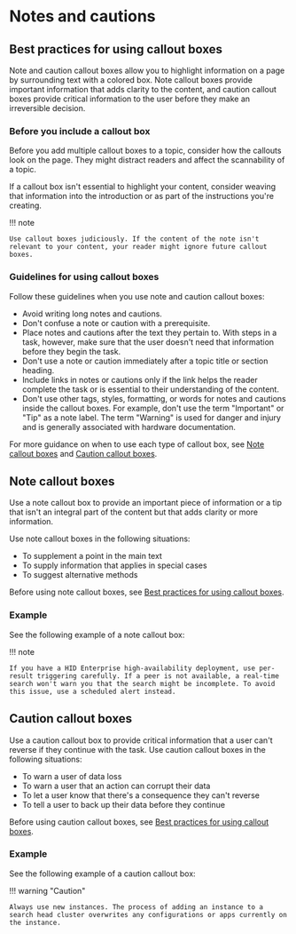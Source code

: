 # Notes and cautions

## Best practices for using callout boxes

Note and caution callout boxes allow you to highlight information on a page by surrounding text with a colored box. Note callout boxes provide important information that adds clarity to the content, and caution callout boxes provide critical information to the user before they make an irreversible decision.

### Before you include a callout box

Before you add multiple callout boxes to a topic, consider how the callouts look on the page. They might distract readers and affect the scannability of a topic.

If a callout box isn't essential to highlight your content, consider weaving that information into the introduction or as part of the instructions you're creating.

!!! note

    Use callout boxes judiciously. If the content of the note isn't relevant to your content, your reader might ignore future callout boxes.

### Guidelines for using callout boxes

Follow these guidelines when you use note and caution callout boxes:

- Avoid writing long notes and cautions.
- Don't confuse a note or caution with a prerequisite.
- Place notes and cautions after the text they pertain to. With steps in a task, however, make sure that the user doesn't need that information before they begin the task.
- Don't use a note or caution immediately after a topic title or section heading.
- Include links in notes or cautions only if the link helps the reader complete the task or is essential to their understanding of the content.
- Don't use other tags, styles, formatting, or words for notes and cautions inside the callout boxes. For example, don't use the term "Important" or "Tip" as a note label. The term "Warning" is used for danger and injury and is generally associated with hardware documentation.

For more guidance on when to use each type of callout box, see [Note callout boxes](#note-callout-boxes) and [Caution callout boxes](#caution-callout-boxes).

## Note callout boxes

Use a note callout box to provide an important piece of information or a tip that isn't an integral part of the content but that adds clarity or more information.

Use note callout boxes in the following situations:

- To supplement a point in the main text
- To supply information that applies in special cases
- To suggest alternative methods

Before using note callout boxes, see [Best practices for using callout boxes](#best-practices-for-using-callout-boxes).

### Example

See the following example of a note callout box:

!!! note

    If you have a HID Enterprise high-availability deployment, use per-result triggering carefully. If a peer is not available, a real-time search won't warn you that the search might be incomplete. To avoid this issue, use a scheduled alert instead.

## Caution callout boxes

Use a caution callout box to provide critical information that a user can't reverse if they continue with the task. Use caution callout boxes in the following situations:

- To warn a user of data loss
- To warn a user that an action can corrupt their data
- To let a user know that there's a consequence they can't reverse
- To tell a user to back up their data before they continue

Before using caution callout boxes, see [Best practices for using callout boxes](#best-practices-for-using-callout-boxes).

### Example

See the following example of a caution callout box:

!!! warning "Caution"

    Always use new instances. The process of adding an instance to a search head cluster overwrites any configurations or apps currently on the instance.